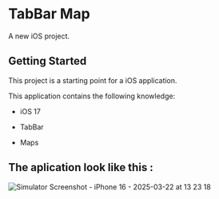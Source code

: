 # TabBar Map
A new iOS project.

## Getting Started

This project is a starting point for a iOS application.

This application contains the following knowledge:

- iOS 17

- TabBar

- Maps

## The aplication look like this :

![Simulator Screenshot - iPhone 16 - 2025-03-22 at 13 23 18](https://github.com/user-attachments/assets/d9a26e0f-7e50-42c9-9353-d74f8d047d8c)

